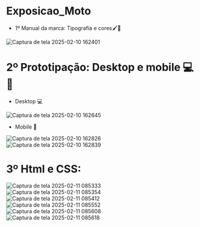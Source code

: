 # Exposicao_Moto

* 1º Manual da marca: Tipografia e cores🖌️🎨
  
![Captura de tela 2025-02-10 162401](https://github.com/user-attachments/assets/cc118c27-f176-4869-89cb-ae717db14bf1)



# 2º Prototipação: Desktop e mobile 💻📱

* Desktop 💻

![Captura de tela 2025-02-10 162645](https://github.com/user-attachments/assets/a0ac08b4-3abb-457e-8144-847cc87a4dfd)


* Mobile 📱

![Captura de tela 2025-02-10 162826](https://github.com/user-attachments/assets/8dba5138-5440-40b6-801d-4791019d5481)
![Captura de tela 2025-02-10 162839](https://github.com/user-attachments/assets/b54669c4-0f12-43f2-8c64-6b54c61ad6d7)

# 3º Html e CSS:
![Captura de tela 2025-02-11 085333](https://github.com/user-attachments/assets/6cd37cf2-5ff2-4058-b196-4cbc7f1f7d01)
![Captura de tela 2025-02-11 085354](https://github.com/user-attachments/assets/f0ee98f1-9eeb-4b28-8631-af97d94d322d)
![Captura de tela 2025-02-11 085412](https://github.com/user-attachments/assets/4955ff27-7591-4d10-8e09-fee0fe39b56f)
![Captura de tela 2025-02-11 085552](https://github.com/user-attachments/assets/736fdf54-2f65-4e47-bb33-29a36110446a)
![Captura de tela 2025-02-11 085608](https://github.com/user-attachments/assets/efa8e0fb-05d6-4337-9e1c-75f7b4d63693)
![Captura de tela 2025-02-11 085618](https://github.com/user-attachments/assets/f6b86f12-46a0-4054-a617-009e2108d291)












 
